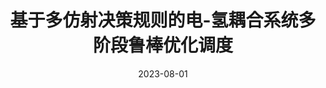 ---
title: "基于多仿射决策规则的电-氢耦合系统多阶段鲁棒优化调度"
collection: publications
type: "journal-zh"
permalink: /publication/2023-08-01-journal-zh-基于多仿射决策规则的电-氢耦合系统多阶段鲁棒优化调度
date: 2023-08-01
venue: "电力系统自动化"
paper_author: "潘思佳, <b>徐潇源*</b>, 严正, 王晗, 韩鹏飞"
corresponding: True
remark: "（录用）"
paperurl: ""
citation: '潘思佳, 徐潇源, 严正, 王晗, 韩鹏飞. 基于多仿射决策规则的电-氢耦合系统多阶段鲁棒优化调度[J]. 电力系统自动化, 2023. (录用)'
---